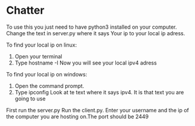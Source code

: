 # Chatter

To use this you just need to have python3 installed on your computer. Change the text in server.py where it says Your ip to your local ip adress.

To find your local ip on linux: 
  1. Open your terminal
  2. Type hostname -I
  Now you will see your local ipv4 adress
  
To find your local ip on windows:
  1. Open the command prompt.
  2. Type ipconfig
  Look at te text where it says ipv4. It is that text you are going to use
  
  
First run the server.py
Run the client.py. Enter your username and the ip of the computer you are hosting on.The port should be 2449
